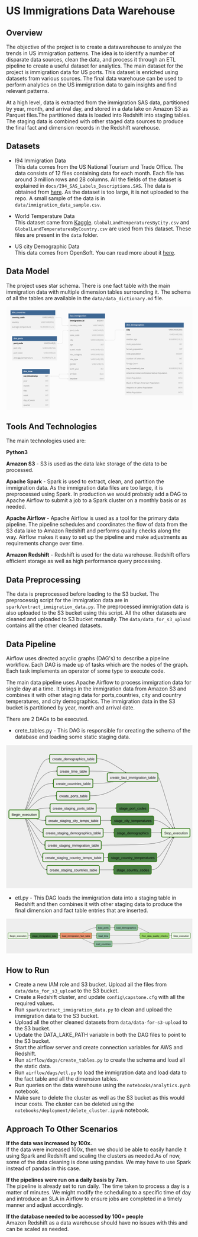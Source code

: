 # US Immigrations Data Warehouse

## Overview

The objective of the project is to create a datawarehouse to analyze the trends in US immigration patterns. The idea is to identify a number of disparate data sources, clean the data, and process it through an ETL pipeline to create a useful dataset for analytics. The main dataset for the project is immigration data for US ports. This dataset is enriched using datasets from various sources.  The final data warehouse can be used to perform analytics on the US immigration data to gain insights and find relevant patterns. 

At a high level, data is extracted from the immigration SAS data, partitioned by year, month, and arrival day, and stored in a data lake on Amazon S3 as Parquet files.The partitioned data is loaded into Redshift into staging tables. The staging data is combined with other staged data sources to produce the final fact and dimension records in the Redshift warehouse.

## Datasets

* I94 Immigration Data  
This data comes from the US National Tourism and Trade Office. The data consists of 12 files containing data for each month. Each file has around 3 million rows and 28 columns. All the fields of the dataset is explained in `docs/I94_SAS_Labels_Descriptions.SAS`. The data is obtained from [here](https://www.trade.gov/national-travel-and-tourism-office). As the dataset is too large, it is not uploaded to the repo. A small sample of the data is in `data/immigration_data_sample.csv`. 

* World Temperature Data  
This dataset came from [Kaggle](https://www.kaggle.com/datasets/berkeleyearth/climate-change-earth-surface-temperature-data). `GlobalLandTemperaturesByCity.csv` and `GlobalLandTemperaturesByCountry.csv` are used from this dataset. These files are present in the `data` folder.

* US city Demographic Data  
This data comes from OpenSoft. You can read more about it [here](https://public.opendatasoft.com/explore/dataset/us-cities-demographics/export/). 


## Data Model

The project uses star schema. There is one fact table with the main immigration data with multiple dimension tables surrounding it. The schema of all the tables are available in the `data/data_dictionary.md` file.

![Data model](/docs/images/data_model.png)


## Tools And Technologies

The main technologies used are:

**Python3**  

**Amazon S3** - S3  is used as the data lake storage of the data to be processed.  

**Apache Spark** - Spark is used to extract, clean, and partition the immigration data. As the immigration data files are too large, it is preprocessed using Spark. In production we would probably add a DAG to Apache Airflow to submit a job to a Spark cluster on a monthly basis or as needed.  

**Apache Airflow** - Apache Airflow is used as a tool for the primary data pipeline. The pipeline schedules and coordinates the flow of data from the S3 data lake to Amazon Redshift and performs quality checks along the way. Airflow makes it easy to set up the pipeline and make adjustments as requirements change over time.  

**Amazon Redshift** - Redshift is used for the data warehouse. Redshift offers efficient storage as well as high performance query processing.  

## Data Preprocessing
The data is preprocessed before loading to the S3 bucket.  The preprocessig script for the immigration data are in `spark/extract_immigration_data.py`. The preprocessed immigration data is also uploaded to the S3 bucket using this script. All the other datasets are cleaned and uploaded to S3 bucket manually. The `data/data_for_s3_upload` contains all the other cleaned datasets. 

## Data Pipeline

Airflow uses directed acyclic graphs (DAG's) to describe a pipeline workflow. Each DAG is made up of tasks which are the nodes of the graph. Each task implements an operator of some type to execute code.

The main data pipeline uses Apache Airflow to process immigration data for single day at a time. It brings in the immigration data from Amazon S3 and combines it with other staging data for ports,countries, city and country temperatures, and city demographics. The immigration data in the S3 bucket is partitioned by year, month and arrival date.

There are 2 DAGs to be executed.


* crete_tables.py - This DAG is responsible for creating the schema of the database and loading some static staging data.

![create_table Graph view](/docs/images/create_tables.png)


* etl.py -  This DAG loads the immigration data into a staging table in Redshift and then combines it with other staging data to produce the final dimension and fact table entries that are inserted.

![etl DAG Graph view](/docs/images/etl_dag_graph.png)

## How to Run

* Create a new IAM role and S3 bucket. Upload all the files from `data/data_for_s3_upload` to the S3 bucket.
* Create a Redshift cluster, and update `config\capstone.cfg` with all the required values.
* Run `spark/extract_immigration_data.py` to clean and upload the immigration data to the S3 bucket.
* Upload all the other cleaned datasets from `data/data-for-s3-upload` to the S3 bucket.
* Update the DATA_LAKE_PATH variable in both the DAG files to point to the S3 bucket.
* Start the airflow server and create connection variables for AWS and Redshift.
* Run `airflow/dags/create_tables.py` to create the schema and load all the static data.
* Run `airflow/dags/etl.py` to load the immigration data and load data to the fact table and all the dimension tables.
* Run queries on the data warehouse using the `notebooks/analytics.pynb` notebook.
* Make sure to delete the cluster as well as the S3 bucket as this would incur costs. The cluster can be deleted using the `notebooks/deployment/delete_cluster.ipynb` notebook.

## Approach To Other Scenarios

**If the data was increased by 100x.**  
 If the data were increased 100x, then we should be able to easily handle it using Spark and Redshift and scaling the clusters as needed.As of now, some of the data cleaning is done using pandas. We may have to use Spark instead of pandas in this case. 
 
**If the pipelines were run on a daily basis by 7am.**  
The pipeline is already set to run daily. The time taken to process a day is a matter of minutes. We might modify the scheduling to a specific time of day and introduce an SLA in Airflow to ensure jobs are completed in a timely manner and adjust accordingly.

**If the database needed to be accessed by 100+ people**  
Amazon Redshift as a data warehouse should have no issues with this and can be scaled as needed.
